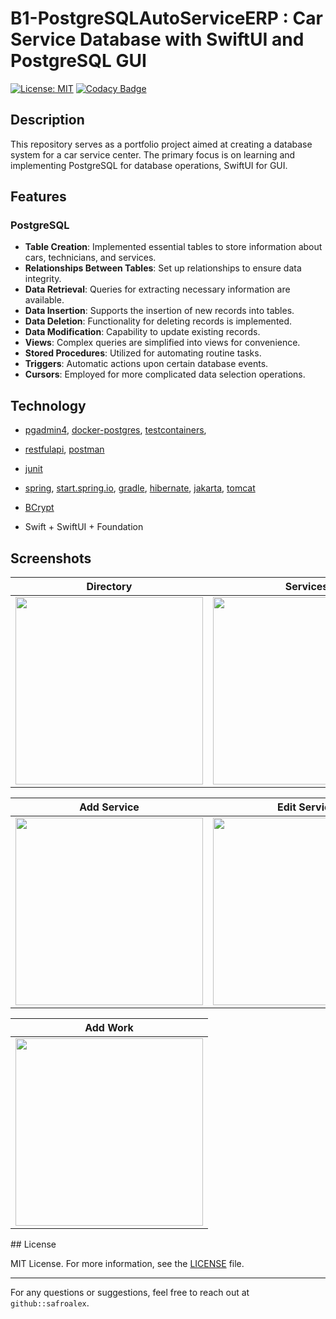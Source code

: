 # B1-PostgreSQLAutoServiceERP : Car Service Database with SwiftUI and PostgreSQL GUI

[![License: MIT](https://img.shields.io/badge/License-MIT-yellow.svg)](https://github.com/safroalex/B1-PostgreSQLAutoServiceERP/blob/main/LICENSE)
[![Codacy Badge](https://app.codacy.com/project/badge/Grade/332eac3df6be4cdf8a9391f1aa6914b6)](https://app.codacy.com/gh/safroalex/B2-IOS-AutoServiceERP/dashboard?utm_source=gh&utm_medium=referral&utm_content=&utm_campaign=Badge_grade)

## Description
This repository serves as a portfolio project aimed at creating a database system for a car service center. The primary focus is on learning and implementing PostgreSQL for database operations, SwiftUI for GUI.

## Features

### PostgreSQL
- **Table Creation**: Implemented essential tables to store information about cars, technicians, and services.
- **Relationships Between Tables**: Set up relationships to ensure data integrity.
- **Data Retrieval**: Queries for extracting necessary information are available.
- **Data Insertion**: Supports the insertion of new records into tables.
- **Data Deletion**: Functionality for deleting records is implemented.
- **Data Modification**: Capability to update existing records.
- **Views**: Complex queries are simplified into views for convenience.
- **Stored Procedures**: Utilized for automating routine tasks.
- **Triggers**: Automatic actions upon certain database events.
- **Cursors**: Employed for more complicated data selection operations.

## Technology
- [pgadmin4](https://hub.docker.com/r/dpage/pgadmin4/), [docker-postgres](https://hub.docker.com/_/postgres), [testcontainers](https://testcontainers.com/), 

- [restfulapi](https://restfulapi.net/), [postman](https://www.postman.com/)

- [junit](https://junit.org/junit5/)

- [spring](https://spring.io/), [start.spring.io](https://start.spring.io/#!type=gradle-project&language=java&platformVersion=3.1.6&packaging=jar&jvmVersion=17&groupId=com.safroalex&artifactId=AutoServiceERP%20&name=AutoServiceERP%20&description=AutoServiceERP%20API&packageName=com.safroalex.AutoServiceERP%20&dependencies=web,data-jpa,postgresql,devtools,testcontainers,security), [gradle](https://gradle.org/), [hibernate](https://hibernate.org/), [jakarta](https://jakarta.ee/), [tomcat](https://tomcat.apache.org/)

- [BCrypt](https://docs.spring.io/spring-security/site/docs/current/api/org/springframework/security/crypto/bcrypt/BCrypt.html)

- Swift + SwiftUI + Foundation

## Screenshots

  <table>
	<thead>
		<tr>
			<th>Directory</th>
			<th>Services</th>
		</tr>
	</thead>
	<tbody>
		<tr>
			<td>
				<img src="https://github.com/safroalex/B2-AutoServiceERP/blob/main/Screenshots/Simulator%20Screenshot%20-%20iPhone%2015%20Pro%20-%202023-12-02%20at%2016.49.28.png" width="300"/>
			</td>
			<td>
				<img src="https://github.com/safroalex/B2-AutoServiceERP/blob/main/Screenshots/Simulator%20Screenshot%20-%20iPhone%2015%20Pro%20-%202023-12-02%20at%2016.50.38.png" width="300"/>
			</td>
		</tr>
	</tbody>
</table>

  <table>
	<thead>
		<tr>
			<th>Add Service</th>
			<th>Edit Service</th>
		</tr>
	</thead>
	<tbody>
		<tr>
			<td>
				<img src="https://github.com/safroalex/B2-AutoServiceERP/blob/main/Screenshots/Simulator%20Screenshot%20-%20iPhone%2015%20Pro%20-%202023-12-02%20at%2016.50.44.png" width="300"/>
			</td>
			<td>
				<img src="https://github.com/safroalex/B2-AutoServiceERP/blob/main/Screenshots/Simulator%20Screenshot%20-%20iPhone%2015%20Pro%20-%202023-12-02%20at%2016.50.52.png" width="300"/>
			</td>
		</tr>
	</tbody>
</table>

<table>
	<thead>
		<tr>
			<th>Add Work</th>
		</tr>
	</thead>
	<tbody>
		<tr>
      <td>
				<img src="https://github.com/safroalex/B2-AutoServiceERP/blob/main/Screenshots/Simulator%20Screenshot%20-%20iPhone%2015%20Pro%20-%202023-12-02%20at%2016.51.32.png" width="300"/>
			</td>
		</tr>
	</tbody>
</table>
## License

MIT License. For more information, see the [LICENSE](LICENSE) file.

---

For any questions or suggestions, feel free to reach out at `github::safroalex`.

